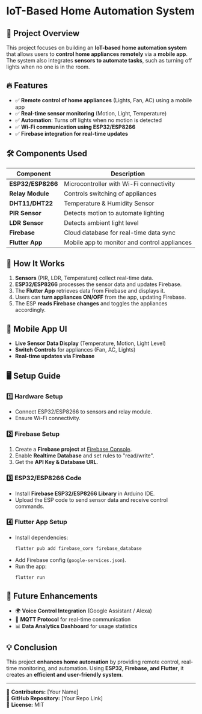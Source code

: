 # IoT-Based Home Automation System

## 📌 Project Overview
This project focuses on building an **IoT-based home automation system** that allows users to **control home appliances remotely** via a **mobile app**. The system also integrates **sensors to automate tasks**, such as turning off lights when no one is in the room.

## 🔥 Features
- ✅ **Remote control of home appliances** (Lights, Fan, AC) using a mobile app
- ✅ **Real-time sensor monitoring** (Motion, Light, Temperature)
- ✅ **Automation**: Turns off lights when no motion is detected
- ✅ **Wi-Fi communication using ESP32/ESP8266**
- ✅ **Firebase integration for real-time updates**

## 🛠️ Components Used
| Component         | Description                                       |
|------------------|--------------------------------------------------|
| **ESP32/ESP8266** | Microcontroller with Wi-Fi connectivity         |
| **Relay Module**  | Controls switching of appliances                |
| **DHT11/DHT22**   | Temperature & Humidity Sensor                   |
| **PIR Sensor**    | Detects motion to automate lighting             |
| **LDR Sensor**    | Detects ambient light level                     |
| **Firebase**      | Cloud database for real-time data sync          |
| **Flutter App**   | Mobile app to monitor and control appliances    |

## 🚀 How It Works
1. **Sensors** (PIR, LDR, Temperature) collect real-time data.
2. **ESP32/ESP8266** processes the sensor data and updates Firebase.
3. The **Flutter App** retrieves data from Firebase and displays it.
4. Users can **turn appliances ON/OFF** from the app, updating Firebase.
5. The ESP **reads Firebase changes** and toggles the appliances accordingly.

## 📲 Mobile App UI
- **Live Sensor Data Display** (Temperature, Motion, Light Level)
- **Switch Controls** for appliances (Fan, AC, Lights)
- **Real-time updates via Firebase**

## 🖥️ Setup Guide
### **1️⃣ Hardware Setup**
- Connect ESP32/ESP8266 to sensors and relay module.
- Ensure Wi-Fi connectivity.

### **2️⃣ Firebase Setup**
1. Create a **Firebase project** at [Firebase Console](https://console.firebase.google.com/).
2. Enable **Realtime Database** and set rules to "read/write".
3. Get the **API Key & Database URL**.

### **3️⃣ ESP32/ESP8266 Code**
- Install **Firebase ESP32/ESP8266 Library** in Arduino IDE.
- Upload the ESP code to send sensor data and receive control commands.

### **4️⃣ Flutter App Setup**
- Install dependencies:
  ```sh
  flutter pub add firebase_core firebase_database
  ```
- Add Firebase config (`google-services.json`).
- Run the app:
  ```sh
  flutter run
  ```

## 📌 Future Enhancements
- 🌍 **Voice Control Integration** (Google Assistant / Alexa)
- 📡 **MQTT Protocol** for real-time communication
- 📊 **Data Analytics Dashboard** for usage statistics

## 💡 Conclusion
This project **enhances home automation** by providing remote control, real-time monitoring, and automation. Using **ESP32, Firebase, and Flutter**, it creates an **efficient and user-friendly system**.

---

📌 **Contributors:** [Your Name]  
📌 **GitHub Repository:** [Your Repo Link]  
📌 **License:** MIT

